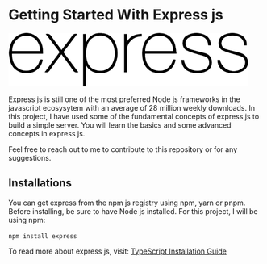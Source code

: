 <!-- @format -->

# Getting Started With Express js

![Typescript Banner](/assets/express.png)

Express js is still one of the most preferred Node js frameworks in the javascript ecosysytem with an average of 28 million weekly downloads. In this project, I have used some of the fundamental concepts of express js to build a simple server. You will learn the basics and some advanced concepts in express js.

Feel free to reach out to me to contribute to this repository or for any suggestions.

## Installations

You can get express from the npm js registry using npm, yarn or pnpm. Before installing, be sure to have Node js installed. For this project, I will be using npm:

`npm install express`

To read more about express js, visit: [TypeScript Installation Guide](https://expressjs.com/en/guide/routing.html)
